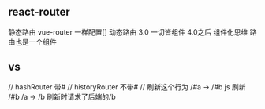 ## react-router
静态路由 vue-router 一样配置[]
动态路由 3.0
一切皆组件
4.0之后 组件化思维 路由也是一个组件

## vs
// hashRouter  带#
// historyRouter  不带#
// 刷新这个行为
/#a -> /#b js 刷新 /#b
/a -> /b  刷新时请求了后端的/b